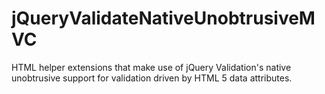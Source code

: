 jQueryValidateNativeUnobtrusiveMVC
==================================

HTML helper extensions that make use of jQuery Validation's native unobtrusive support for validation driven by HTML 5 data attributes.
